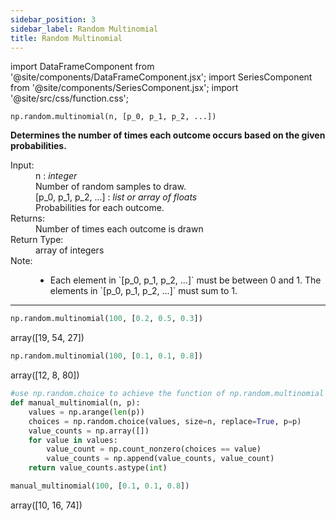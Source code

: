 ```yaml
---
sidebar_position: 3
sidebar_label: Random Multinomial
title: Random Multinomial
---
```


import DataFrameComponent from '@site/components/DataFrameComponent.jsx';
import SeriesComponent from '@site/components/SeriesComponent.jsx';
import '@site/src/css/function.css';

<code>np.random.multinomial(n, [p_0, p_1, p_2, ...])</code>

<div className='base'>
    <p><strong>Determines the number of times each outcome occurs based on the given probabilities.</strong></p>
    <dl>
        <dt className='term'>Input:</dt>
        <dd className='parameter'>n : <em>integer</em></dd>
        <dd className='parameter-description'>Number of random samples to draw.</dd>
        <dd className='parameter'>[p_0, p_1, p_2, ...] : <em>list or array of floats</em></dd>
        <dd className='parameter-description'>Probabilities for each outcome.</dd>
        <dt className='term'>Returns:</dt>
        <dd>Number of times each outcome is drawn</dd>
        <dt className='term'>Return Type:</dt>
        <dd>array of integers</dd>
        <dt className='term'>Note:</dt>
        <dd>
            <ul>
                <li>Each element in `[p_0, p_1, p_2, ...]` must be between 0 and 1. The elements in `[p_0, p_1, p_2, ...]` must sum to 1.</li>
            </ul>
        </dd>
    </dl>
</div>

---

```python
np.random.multinomial(100, [0.2, 0.5, 0.3])
```
array([19, 54, 27])

```python
np.random.multinomial(100, [0.1, 0.1, 0.8]) 
```
array([12,  8, 80])
```python
#use np.random.choice to achieve the function of np.random.multinomial
def manual_multinomial(n, p):
    values = np.arange(len(p))
    choices = np.random.choice(values, size=n, replace=True, p=p)
    value_counts = np.array([])
    for value in values:
        value_count = np.count_nonzero(choices == value)
        value_counts = np.append(value_counts, value_count)
    return value_counts.astype(int)

manual_multinomial(100, [0.1, 0.1, 0.8])
```
array([10, 16, 74])